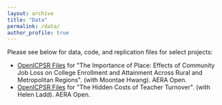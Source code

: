 ```yaml
---
layout: archive
title: "Data"
permalink: /data/
author_profile: true
---
```


Please see below for data, code, and replication files for select projects:

<ul>
<li><a href="https://www.openicpsr.org/openicpsr/project/131921/version/V1/view;jsessionid=0BCB0477C40C75156E4E0EF339AF1D6E">OpenICPSR Files</a> for "The Importance of Place: Effects of Community Job Loss on College Enrollment and Attainment Across Rural and Metropolitan Regions". (with Moontae Hwang). AERA Open.</li>
<li><a href="https://www.openicpsr.org/openicpsr/project/117224/version/V1/view">OpenICPSR Files</a> for "The Hidden Costs of Teacher Turnover". (with Helen Ladd). AERA Open.</li>
</ul>